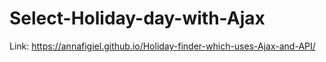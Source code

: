 # Select-Holiday-day-with-Ajax

Link: https://annafigiel.github.io/Holiday-finder-which-uses-Ajax-and-API/
